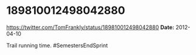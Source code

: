 # 189810012498042880
https://twitter.com/TomFrankly/status/189810012498042880
**Date:** 2012-04-10

Trail running time. #SemestersEndSprint
